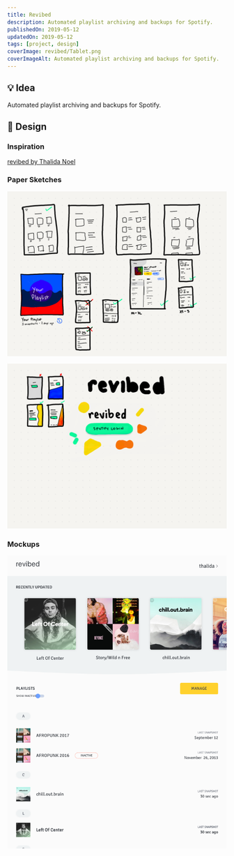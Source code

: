 ```yaml
---
title: Revibed
description: Automated playlist archiving and backups for Spotify.
publishedOn: 2019-05-12
updatedOn: 2019-05-12
tags: [project, design]
coverImage: revibed/Tablet.png
coverImageAlt: Automated playlist archiving and backups for Spotify.
---
```


## 💡 Idea

Automated playlist archiving and backups for Spotify.

## 🎨 Design

### Inspiration

[revibed by Thalida Noel](https://dribbble.com/thalida/collections/1231164-revibed)

### Paper Sketches

![Paper.revibed.3.png](revibed/Paper.revibed.3.png)

![Paper.revibed.4.png](revibed/Paper.revibed.4.png)

### Mockups

![Tablet.png](revibed/Tablet.png)
